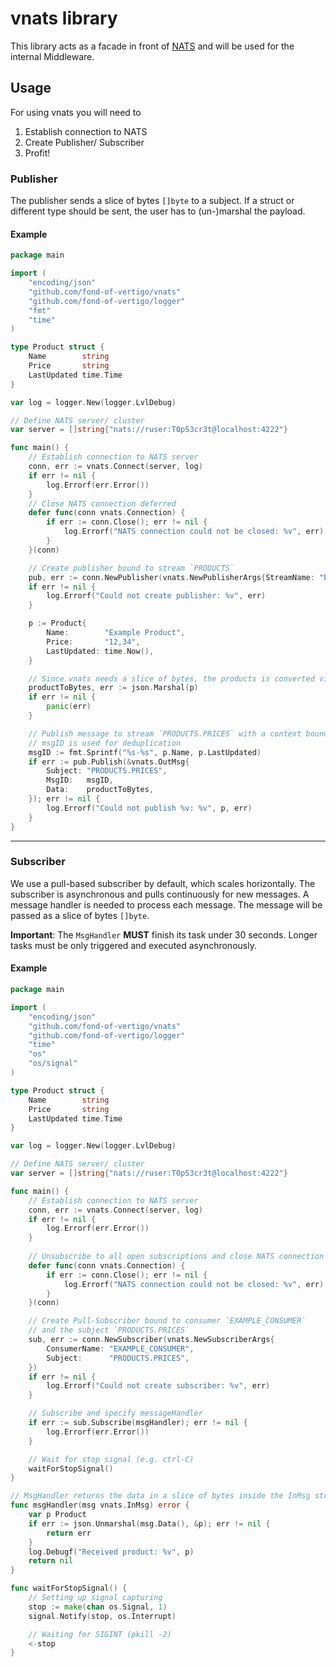 # vnats library

This library acts as a facade in front of [NATS](https://github.com/nats-io/nats.go) and will be used for the internal
Middleware.

## Usage

For using vnats you will need to

1. Establish connection to NATS
2. Create Publisher/ Subscriber
3. Profit!

### Publisher

The publisher sends a slice of bytes `[]byte` to a subject. If a struct or different type should be sent, the user has
to (un-)marshal the payload.

#### Example

```go
package main

import (
	"encoding/json"
	"github.com/fond-of-vertigo/vnats"
	"github.com/fond-of-vertigo/logger"
	"fmt"
	"time"
)

type Product struct {
	Name        string
	Price       string
	LastUpdated time.Time
}

var log = logger.New(logger.LvlDebug)

// Define NATS server/ cluster
var server = []string{"nats://ruser:T0pS3cr3t@localhost:4222"}

func main() {
	// Establish connection to NATS server
	conn, err := vnats.Connect(server, log)
	if err != nil {
		log.Errorf(err.Error())
	}
	// Close NATS connection deferred
	defer func(conn vnats.Connection) {
		if err := conn.Close(); err != nil {
			log.Errorf("NATS connection could not be closed: %v", err)
		}
	}(conn)

	// Create publisher bound to stream `PRODUCTS`
	pub, err := conn.NewPublisher(vnats.NewPublisherArgs{StreamName: "PRODUCTS"})
	if err != nil {
		log.Errorf("Could not create publisher: %v", err)
	}

	p := Product{
		Name:        "Example Product",
		Price:       "12,34",
		LastUpdated: time.Now(),
	}

	// Since vnats needs a slice of bytes, the products is converted via the json marshaller
	productToBytes, err := json.Marshal(p)
	if err != nil {
		panic(err)
	}

	// Publish message to stream `PRODUCTS.PRICES` with a context bound, unique message ID 
	// msgID is used for deduplication
	msgID := fmt.Sprintf("%s-%s", p.Name, p.LastUpdated)
	if err := pub.Publish(&vnats.OutMsg{
		Subject: "PRODUCTS.PRICES",
		MsgID:   msgID,
		Data:    productToBytes,
	}); err != nil {
		log.Errorf("Could not publish %v: %v", p, err)
	}
}
```

---

### Subscriber

We use a pull-based subscriber by default, which scales horizontally. The subscriber is asynchronous and pulls
continuously for new messages. A message handler is needed to process each message. The message will be passed as a
slice of bytes `[]byte`.

**Important**: The `MsgHandler` **MUST** finish its task under 30 seconds. Longer tasks must be only triggered and
executed asynchronously.

#### Example

```go
package main

import (
	"encoding/json"
	"github.com/fond-of-vertigo/vnats"
	"github.com/fond-of-vertigo/logger"
	"time"
	"os"
	"os/signal"
)

type Product struct {
	Name        string
	Price       string
	LastUpdated time.Time
}

var log = logger.New(logger.LvlDebug)

// Define NATS server/ cluster
var server = []string{"nats://ruser:T0pS3cr3t@localhost:4222"}

func main() {
	// Establish connection to NATS server
	conn, err := vnats.Connect(server, log)
	if err != nil {
		log.Errorf(err.Error())
	}
	
	// Unsubscribe to all open subscriptions and close NATS connection deferred
	defer func(conn vnats.Connection) {
		if err := conn.Close(); err != nil {
			log.Errorf("NATS connection could not be closed: %v", err)
		}
	}(conn)

	// Create Pull-Subscriber bound to consumer `EXAMPLE_CONSUMER` 
	// and the subject `PRODUCTS.PRICES`
	sub, err := conn.NewSubscriber(vnats.NewSubscriberArgs{
		ConsumerName: "EXAMPLE_CONSUMER",
		Subject:      "PRODUCTS.PRICES",
	})
	if err != nil {
		log.Errorf("Could not create subscriber: %v", err)
	}

	// Subscribe and specify messageHandler
	if err := sub.Subscribe(msgHandler); err != nil {
		log.Errorf(err.Error())
	}

	// Wait for stop signal (e.g. ctrl-C)
	waitForStopSignal()
}

// MsgHandler returns the data in a slice of bytes inside the InMsg struct.
func msgHandler(msg vnats.InMsg) error {
	var p Product
	if err := json.Unmarshal(msg.Data(), &p); err != nil {
		return err
	}
	log.Debugf("Received product: %v", p)
	return nil
}

func waitForStopSignal() {
	// Setting up signal capturing
	stop := make(chan os.Signal, 1)
	signal.Notify(stop, os.Interrupt)

	// Waiting for SIGINT (pkill -2)
	<-stop
}

```

